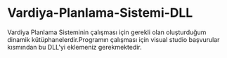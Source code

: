 # Vardiya-Planlama-Sistemi-DLL

Vardiya Planlama Sisteminin çalışması için gerekli olan oluşturduğum dinamik kütüphanelerdir.Programın çalışması için visual studio başvurular kısmından bu DLL'yi eklemeniz gerekmektedir.
